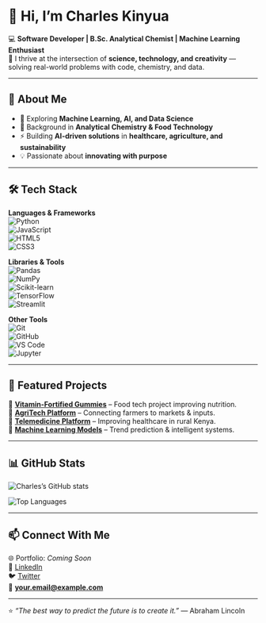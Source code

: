 # 👋 Hi, I’m Charles Kinyua  

💻 **Software Developer | B.Sc. Analytical Chemist | Machine Learning Enthusiast**  
🔬 I thrive at the intersection of **science, technology, and creativity** — solving real-world problems with code, chemistry, and data.  

---

## 🚀 About Me  
- 🌱 Exploring **Machine Learning, AI, and Data Science**  
- 🧪 Background in **Analytical Chemistry & Food Technology**  
- ⚡ Building **AI-driven solutions** in **healthcare, agriculture, and sustainability**  
- 💡 Passionate about **innovating with purpose**  

---

## 🛠️ Tech Stack  

**Languages & Frameworks**  
![Python](https://img.shields.io/badge/Python-3776AB?style=for-the-badge&logo=python&logoColor=white)  
![JavaScript](https://img.shields.io/badge/JavaScript-F7DF1E?style=for-the-badge&logo=javascript&logoColor=black)  
![HTML5](https://img.shields.io/badge/HTML5-E34F26?style=for-the-badge&logo=html5&logoColor=white)  
![CSS3](https://img.shields.io/badge/CSS3-1572B6?style=for-the-badge&logo=css3&logoColor=white)  

**Libraries & Tools**  
![Pandas](https://img.shields.io/badge/Pandas-150458?style=for-the-badge&logo=pandas&logoColor=white)  
![NumPy](https://img.shields.io/badge/Numpy-013243?style=for-the-badge&logo=numpy&logoColor=white)  
![Scikit-learn](https://img.shields.io/badge/Scikit--learn-F7931E?style=for-the-badge&logo=scikit-learn&logoColor=white)  
![TensorFlow](https://img.shields.io/badge/TensorFlow-FF6F00?style=for-the-badge&logo=tensorflow&logoColor=white)  
![Streamlit](https://img.shields.io/badge/Streamlit-FF4B4B?style=for-the-badge&logo=streamlit&logoColor=white)  

**Other Tools**  
![Git](https://img.shields.io/badge/Git-F05032?style=for-the-badge&logo=git&logoColor=white)  
![GitHub](https://img.shields.io/badge/GitHub-181717?style=for-the-badge&logo=github&logoColor=white)  
![VS Code](https://img.shields.io/badge/VS%20Code-007ACC?style=for-the-badge&logo=visual-studio-code&logoColor=white)  
![Jupyter](https://img.shields.io/badge/Jupyter-F37626.svg?style=for-the-badge&logo=Jupyter&logoColor=white)  

---

## 📂 Featured Projects  
🔹 [**Vitamin-Fortified Gummies**](#) – Food tech project improving nutrition.  
🔹 [**AgriTech Platform**](#) – Connecting farmers to markets & inputs.  
🔹 [**Telemedicine Platform**](#) – Improving healthcare in rural Kenya.  
🔹 [**Machine Learning Models**](#) – Trend prediction & intelligent systems.  

---

## 📊 GitHub Stats  

![Charles’s GitHub stats](https://github-readme-stats.vercel.app/api?username=ChaoKinyua&show_icons=true&theme=tokyonight)  

![Top Languages](https://github-readme-stats.vercel.app/api/top-langs/?username=ChaoKinyua&layout=compact&theme=tokyonight)  

---

## 📫 Connect With Me  

🌐 Portfolio: *Coming Soon*  
💼 [LinkedIn](https://www.linkedin.com/)  
🐦 [Twitter](https://twitter.com/)  
📧 **your.email@example.com**  

---

⭐ *“The best way to predict the future is to create it.”* — Abraham Lincoln
